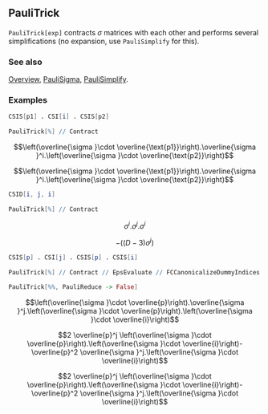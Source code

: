 ## PauliTrick

`PauliTrick[exp]` contracts $\sigma$ matrices with each other and performs several simplifications (no expansion, use `PauliSimplify` for this).

### See also

[Overview](Extra/FeynCalc.md), [PauliSigma](PauliSigma.md), [PauliSimplify](PauliSimplify.md).

### Examples

```mathematica
CSIS[p1] . CSI[i] . CSIS[p2] 
 
PauliTrick[%] // Contract
```

$$\left(\overline{\sigma }\cdot \overline{\text{p1}}\right).\overline{\sigma }^i.\left(\overline{\sigma }\cdot \overline{\text{p2}}\right)$$

$$\left(\overline{\sigma }\cdot \overline{\text{p1}}\right).\overline{\sigma }^i.\left(\overline{\sigma }\cdot \overline{\text{p2}}\right)$$

```mathematica
CSID[i, j, i] 
 
PauliTrick[%] // Contract
```

$$\sigma ^i.\sigma ^j.\sigma ^i$$

$$-\left((D-3) \sigma ^j\right)$$

```mathematica
CSIS[p] . CSI[j] . CSIS[p] . CSIS[i] 
 
PauliTrick[%] // Contract // EpsEvaluate // FCCanonicalizeDummyIndices 
 
PauliTrick[%%, PauliReduce -> False]
```

$$\left(\overline{\sigma }\cdot \overline{p}\right).\overline{\sigma }^j.\left(\overline{\sigma }\cdot \overline{p}\right).\left(\overline{\sigma }\cdot \overline{i}\right)$$

$$2 \overline{p}^j \left(\overline{\sigma }\cdot \overline{p}\right).\left(\overline{\sigma }\cdot \overline{i}\right)-\overline{p}^2 \overline{\sigma }^j.\left(\overline{\sigma }\cdot \overline{i}\right)$$

$$2 \overline{p}^j \left(\overline{\sigma }\cdot \overline{p}\right).\left(\overline{\sigma }\cdot \overline{i}\right)-\overline{p}^2 \overline{\sigma }^j.\left(\overline{\sigma }\cdot \overline{i}\right)$$